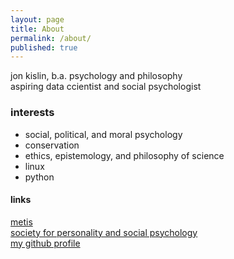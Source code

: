 ```yaml
---
layout: page
title: About
permalink: /about/
published: true
---
```


jon kislin, b.a. psychology and philosophy  
aspiring data ccientist and social psychologist  
  
### interests ###
- social, political, and moral psychology
- conservation
- ethics, epistemology, and philosophy of science
- linux
- python

#### links ####
[metis](http://thisismetis.com)  
[society for personality and social psychology](http://spsp.org)  
[my github profile](https://github.com/jonkislin)
